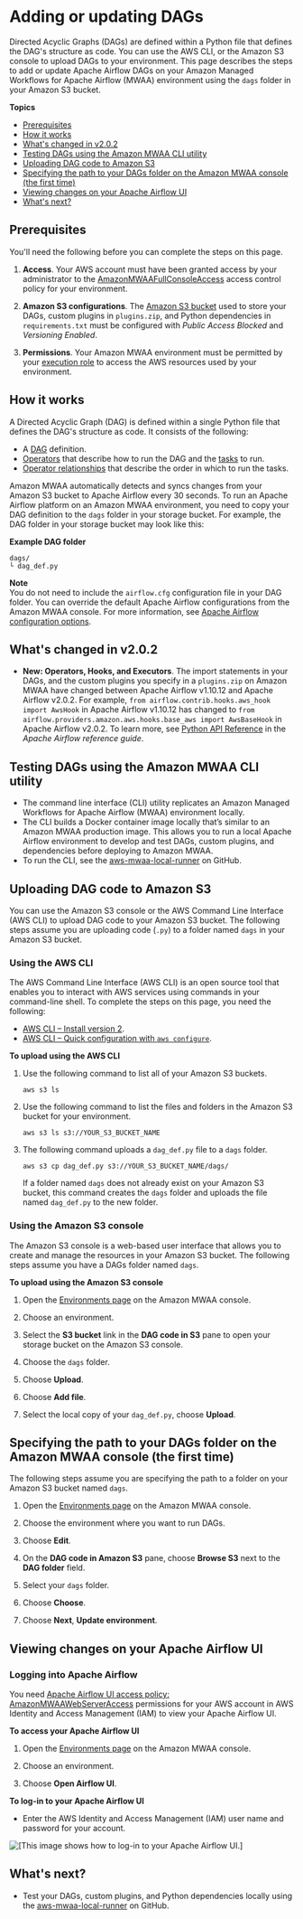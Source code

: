# Adding or updating DAGs<a name="configuring-dag-folder"></a>

Directed Acyclic Graphs \(DAGs\) are defined within a Python file that defines the DAG's structure as code\. You can use the AWS CLI, or the Amazon S3 console to upload DAGs to your environment\. This page describes the steps to add or update Apache Airflow DAGs on your Amazon Managed Workflows for Apache Airflow \(MWAA\) environment using the `dags` folder in your Amazon S3 bucket\.

**Topics**
+ [Prerequisites](#configuring-dag-folder-prereqs)
+ [How it works](#configuring-dag-folder-how)
+ [What's changed in v2\.0\.2](#configuring-dag-folder-changed)
+ [Testing DAGs using the Amazon MWAA CLI utility](#working-dag-folder-cli-utility)
+ [Uploading DAG code to Amazon S3](#configuring-dag-folder-uploading)
+ [Specifying the path to your DAGs folder on the Amazon MWAA console \(the first time\)](#configuring-dag-folder-mwaaconsole)
+ [Viewing changes on your Apache Airflow UI](#configuring-dag-folder-mwaaconsole-view)
+ [What's next?](#configuring-dag-folder-next-up)

## Prerequisites<a name="configuring-dag-folder-prereqs"></a>

You'll need the following before you can complete the steps on this page\.

1. **Access**\. Your AWS account must have been granted access by your administrator to the [AmazonMWAAFullConsoleAccess](access-policies.md#console-full-access) access control policy for your environment\.

1. **Amazon S3 configurations**\. The [Amazon S3 bucket](mwaa-s3-bucket.md) used to store your DAGs, custom plugins in `plugins.zip`, and Python dependencies in `requirements.txt` must be configured with *Public Access Blocked* and *Versioning Enabled*\.

1. **Permissions**\. Your Amazon MWAA environment must be permitted by your [execution role](mwaa-create-role.md) to access the AWS resources used by your environment\.

## How it works<a name="configuring-dag-folder-how"></a>

A Directed Acyclic Graph \(DAG\) is defined within a single Python file that defines the DAG's structure as code\. It consists of the following:
+ A [DAG](https://airflow.apache.org/docs/stable/concepts.html#dags) definition\.
+ [Operators](https://airflow.apache.org/concepts.html#operators) that describe how to run the DAG and the [tasks](https://airflow.apache.org/docs/stable/concepts.html#tasks) to run\.
+ [Operator relationships](https://airflow.apache.org/concepts.html#bitshift-composition) that describe the order in which to run the tasks\.

Amazon MWAA automatically detects and syncs changes from your Amazon S3 bucket to Apache Airflow every 30 seconds\. To run an Apache Airflow platform on an Amazon MWAA environment, you need to copy your DAG definition to the `dags` folder in your storage bucket\. For example, the DAG folder in your storage bucket may look like this:

**Example DAG folder**  

```
dags/
└ dag_def.py
```

**Note**  
You do not need to include the `airflow.cfg` configuration file in your DAG folder\. You can override the default Apache Airflow configurations from the Amazon MWAA console\. For more information, see [Apache Airflow configuration options](configuring-env-variables.md)\.

## What's changed in v2\.0\.2<a name="configuring-dag-folder-changed"></a>
+ **New: Operators, Hooks, and Executors**\. The import statements in your DAGs, and the custom plugins you specify in a `plugins.zip` on Amazon MWAA have changed between Apache Airflow v1\.10\.12 and Apache Airflow v2\.0\.2\. For example, `from airflow.contrib.hooks.aws_hook import AwsHook` in Apache Airflow v1\.10\.12 has changed to `from airflow.providers.amazon.aws.hooks.base_aws import AwsBaseHook` in Apache Airflow v2\.0\.2\. To learn more, see [Python API Reference](https://airflow.apache.org/docs/apache-airflow/2.0.2/python-api-ref.html) in the *Apache Airflow reference guide*\.

## Testing DAGs using the Amazon MWAA CLI utility<a name="working-dag-folder-cli-utility"></a>
+ The command line interface \(CLI\) utility replicates an Amazon Managed Workflows for Apache Airflow \(MWAA\) environment locally\.
+ The CLI builds a Docker container image locally that’s similar to an Amazon MWAA production image\. This allows you to run a local Apache Airflow environment to develop and test DAGs, custom plugins, and dependencies before deploying to Amazon MWAA\.
+ To run the CLI, see the [aws\-mwaa\-local\-runner](https://github.com/aws/aws-mwaa-local-runner) on GitHub\.

## Uploading DAG code to Amazon S3<a name="configuring-dag-folder-uploading"></a>

You can use the Amazon S3 console or the AWS Command Line Interface \(AWS CLI\) to upload DAG code to your Amazon S3 bucket\. The following steps assume you are uploading code \(`.py`\) to a folder named `dags` in your Amazon S3 bucket\.

### Using the AWS CLI<a name="configuring-dag-folder-cli"></a>

The AWS Command Line Interface \(AWS CLI\) is an open source tool that enables you to interact with AWS services using commands in your command\-line shell\. To complete the steps on this page, you need the following:
+ [AWS CLI – Install version 2](https://docs.aws.amazon.com/cli/latest/userguide/install-cliv2.html)\.
+ [AWS CLI – Quick configuration with `aws configure`](https://docs.aws.amazon.com/cli/latest/userguide/cli-chap-configure.html)\.

**To upload using the AWS CLI**

1. Use the following command to list all of your Amazon S3 buckets\.

   ```
   aws s3 ls
   ```

1. Use the following command to list the files and folders in the Amazon S3 bucket for your environment\.

   ```
   aws s3 ls s3://YOUR_S3_BUCKET_NAME
   ```

1. The following command uploads a `dag_def.py` file to a `dags` folder\. 

   ```
   aws s3 cp dag_def.py s3://YOUR_S3_BUCKET_NAME/dags/
   ```

   If a folder named `dags` does not already exist on your Amazon S3 bucket, this command creates the `dags` folder and uploads the file named `dag_def.py` to the new folder\.

### Using the Amazon S3 console<a name="configuring-dag-folder-console"></a>

The Amazon S3 console is a web\-based user interface that allows you to create and manage the resources in your Amazon S3 bucket\. The following steps assume you have a DAGs folder named `dags`\.

**To upload using the Amazon S3 console**

1. Open the [Environments page](https://console.aws.amazon.com/mwaa/home#/environments) on the Amazon MWAA console\.

1. Choose an environment\.

1. Select the **S3 bucket** link in the **DAG code in S3** pane to open your storage bucket on the Amazon S3 console\.

1. Choose the `dags` folder\.

1. Choose **Upload**\.

1. Choose **Add file**\.

1. Select the local copy of your `dag_def.py`, choose **Upload**\.

## Specifying the path to your DAGs folder on the Amazon MWAA console \(the first time\)<a name="configuring-dag-folder-mwaaconsole"></a>

The following steps assume you are specifying the path to a folder on your Amazon S3 bucket named `dags`\.

1. Open the [Environments page](https://console.aws.amazon.com/mwaa/home#/environments) on the Amazon MWAA console\.

1. Choose the environment where you want to run DAGs\.

1. Choose **Edit**\.

1. On the **DAG code in Amazon S3** pane, choose **Browse S3** next to the **DAG folder** field\.

1. Select your `dags` folder\.

1. Choose **Choose**\.

1. Choose **Next**, **Update environment**\.

## Viewing changes on your Apache Airflow UI<a name="configuring-dag-folder-mwaaconsole-view"></a>

### Logging into Apache Airflow<a name="airflow-access-and-login"></a>

You need [Apache Airflow UI access policy: AmazonMWAAWebServerAccess](access-policies.md#web-ui-access) permissions for your AWS account in AWS Identity and Access Management \(IAM\) to view your Apache Airflow UI\. 

**To access your Apache Airflow UI**

1. Open the [Environments page](https://console.aws.amazon.com/mwaa/home#/environments) on the Amazon MWAA console\.

1. Choose an environment\.

1. Choose **Open Airflow UI**\.

**To log\-in to your Apache Airflow UI**
+ Enter the AWS Identity and Access Management \(IAM\) user name and password for your account\.

![\[This image shows how to log-in to your Apache Airflow UI.\]](http://docs.aws.amazon.com/mwaa/latest/userguide/images/mwaa-aa-ui-login.png)

## What's next?<a name="configuring-dag-folder-next-up"></a>
+ Test your DAGs, custom plugins, and Python dependencies locally using the [aws\-mwaa\-local\-runner](https://github.com/aws/aws-mwaa-local-runner) on GitHub\.